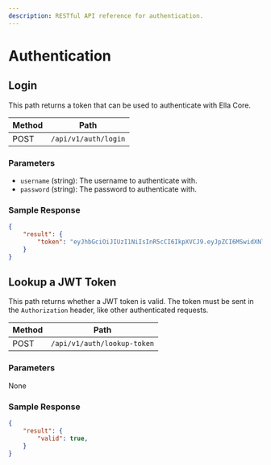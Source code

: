 ```yaml
---
description: RESTful API reference for authentication.
---
```


# Authentication

## Login

This path returns a token that can be used to authenticate with Ella Core.

| Method | Path                 |
| ------ | -------------------- |
| POST   | `/api/v1/auth/login` |

### Parameters

- `username` (string): The username to authenticate with.
- `password` (string): The password to authenticate with.

### Sample Response

```json
{
    "result": {
        "token": "eyJhbGciOiJIUzI1NiIsInR5cCI6IkpXVCJ9.eyJpZCI6MSwidXNlcm5hbWUiOiJhZG1pbiIsImV4cCI6MTczNTU4NTk0MX0.0BsZVMLCzJ6mzCXlf3qfAR2k6Fk7aUsGfHV7Tj1Dqy4"
    }
}
```

## Lookup a JWT Token

This path returns whether a JWT token is valid. The token must be sent in the `Authorization` header, like other authenticated requests.

| Method | Path                        |
| ------ | --------------------------- |
| POST   | `/api/v1/auth/lookup-token` |

### Parameters

None

### Sample Response

```json
{
    "result": {
        "valid": true,
    }
}
```
